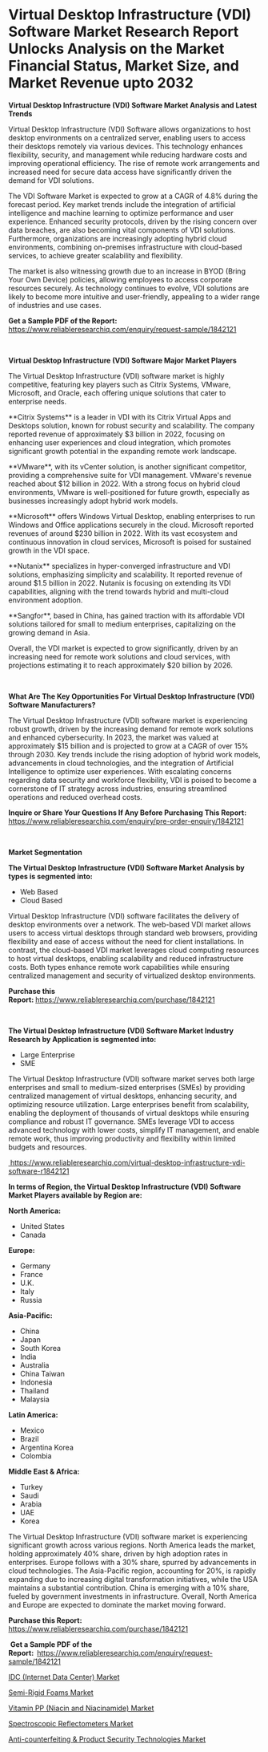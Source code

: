 <p><h1>Virtual Desktop Infrastructure (VDI) Software Market Research Report Unlocks Analysis on the Market Financial Status, Market Size, and Market Revenue upto 2032</h1></p><p><strong>Virtual Desktop Infrastructure (VDI) Software Market Analysis and Latest Trends</strong></p>
<p><p>Virtual Desktop Infrastructure (VDI) Software allows organizations to host desktop environments on a centralized server, enabling users to access their desktops remotely via various devices. This technology enhances flexibility, security, and management while reducing hardware costs and improving operational efficiency. The rise of remote work arrangements and increased need for secure data access have significantly driven the demand for VDI solutions.</p><p>The VDI Software Market is expected to grow at a CAGR of 4.8% during the forecast period. Key market trends include the integration of artificial intelligence and machine learning to optimize performance and user experience. Enhanced security protocols, driven by the rising concern over data breaches, are also becoming vital components of VDI solutions. Furthermore, organizations are increasingly adopting hybrid cloud environments, combining on-premises infrastructure with cloud-based services, to achieve greater scalability and flexibility.</p><p>The market is also witnessing growth due to an increase in BYOD (Bring Your Own Device) policies, allowing employees to access corporate resources securely. As technology continues to evolve, VDI solutions are likely to become more intuitive and user-friendly, appealing to a wider range of industries and use cases.</p></p>
<p><strong>Get a Sample PDF of the Report:&nbsp;</strong> <a href="https://www.reliableresearchiq.com/enquiry/request-sample/1842121?utm_campaign=1900&utm_medium=2&utm_source=Github&utm_content=ia&utm_term=26032025&utm_id=virtual-desktop-infrastructure-vdi-software">https://www.reliableresearchiq.com/enquiry/request-sample/1842121</a></p>
<p>&nbsp;</p>
<p><strong>Virtual Desktop Infrastructure (VDI) Software Major Market Players</strong></p>
<p><p>The Virtual Desktop Infrastructure (VDI) software market is highly competitive, featuring key players such as Citrix Systems, VMware, Microsoft, and Oracle, each offering unique solutions that cater to enterprise needs.</p><p>**Citrix Systems** is a leader in VDI with its Citrix Virtual Apps and Desktops solution, known for robust security and scalability. The company reported revenue of approximately $3 billion in 2022, focusing on enhancing user experiences and cloud integration, which promotes significant growth potential in the expanding remote work landscape.</p><p>**VMware**, with its vCenter solution, is another significant competitor, providing a comprehensive suite for VDI management. VMware's revenue reached about $12 billion in 2022. With a strong focus on hybrid cloud environments, VMware is well-positioned for future growth, especially as businesses increasingly adopt hybrid work models.</p><p>**Microsoft** offers Windows Virtual Desktop, enabling enterprises to run Windows and Office applications securely in the cloud. Microsoft reported revenues of around $230 billion in 2022. With its vast ecosystem and continuous innovation in cloud services, Microsoft is poised for sustained growth in the VDI space.</p><p>**Nutanix** specializes in hyper-converged infrastructure and VDI solutions, emphasizing simplicity and scalability. It reported revenue of around $1.5 billion in 2022. Nutanix is focusing on extending its VDI capabilities, aligning with the trend towards hybrid and multi-cloud environment adoption.</p><p>**Sangfor**, based in China, has gained traction with its affordable VDI solutions tailored for small to medium enterprises, capitalizing on the growing demand in Asia.</p><p>Overall, the VDI market is expected to grow significantly, driven by an increasing need for remote work solutions and cloud services, with projections estimating it to reach approximately $20 billion by 2026.</p></p>
<p>&nbsp;</p>
<p><strong>What Are The Key Opportunities For Virtual Desktop Infrastructure (VDI) Software Manufacturers?</strong></p>
<p><p>The Virtual Desktop Infrastructure (VDI) software market is experiencing robust growth, driven by the increasing demand for remote work solutions and enhanced cybersecurity. In 2023, the market was valued at approximately $15 billion and is projected to grow at a CAGR of over 15% through 2030. Key trends include the rising adoption of hybrid work models, advancements in cloud technologies, and the integration of Artificial Intelligence to optimize user experiences. With escalating concerns regarding data security and workforce flexibility, VDI is poised to become a cornerstone of IT strategy across industries, ensuring streamlined operations and reduced overhead costs.</p></p>
<p><strong>Inquire or Share Your Questions If Any Before Purchasing This Report:</strong> <a href="https://www.reliableresearchiq.com/enquiry/pre-order-enquiry/1842121?utm_campaign=1900&utm_medium=2&utm_source=Github&utm_content=ia&utm_term=26032025&utm_id=virtual-desktop-infrastructure-vdi-software">https://www.reliableresearchiq.com/enquiry/pre-order-enquiry/1842121</a></p>
<p>&nbsp;</p>
<p><strong>Market Segmentation</strong></p>
<p><strong>The Virtual Desktop Infrastructure (VDI) Software Market Analysis by types is segmented into:</strong></p>
<p><ul><li>Web Based</li><li>Cloud Based</li></ul></p>
<p><p>Virtual Desktop Infrastructure (VDI) software facilitates the delivery of desktop environments over a network. The web-based VDI market allows users to access virtual desktops through standard web browsers, providing flexibility and ease of access without the need for client installations. In contrast, the cloud-based VDI market leverages cloud computing resources to host virtual desktops, enabling scalability and reduced infrastructure costs. Both types enhance remote work capabilities while ensuring centralized management and security of virtualized desktop environments.</p></p>
<p><strong>Purchase this Report:&nbsp;</strong><a href="https://www.reliableresearchiq.com/purchase/1842121?utm_campaign=1900&utm_medium=2&utm_source=Github&utm_content=ia&utm_term=26032025&utm_id=virtual-desktop-infrastructure-vdi-software">https://www.reliableresearchiq.com/purchase/1842121</a></p>
<p>&nbsp;</p>
<p><strong>The Virtual Desktop Infrastructure (VDI) Software Market Industry Research by Application is segmented into:</strong></p>
<p><ul><li>Large Enterprise</li><li>SME</li></ul></p>
<p><p>The Virtual Desktop Infrastructure (VDI) software market serves both large enterprises and small to medium-sized enterprises (SMEs) by providing centralized management of virtual desktops, enhancing security, and optimizing resource utilization. Large enterprises benefit from scalability, enabling the deployment of thousands of virtual desktops while ensuring compliance and robust IT governance. SMEs leverage VDI to access advanced technology with lower costs, simplify IT management, and enable remote work, thus improving productivity and flexibility within limited budgets and resources.</p></p>
<p><a href="https://www.reliableresearchiq.com/virtual-desktop-infrastructure-vdi-software-r1842121?utm_campaign=1900&utm_medium=2&utm_source=Github&utm_content=ia&utm_term=26032025&utm_id=virtual-desktop-infrastructure-vdi-software">&nbsp;https://www.reliableresearchiq.com/virtual-desktop-infrastructure-vdi-software-r1842121</a></p>
<p><strong>In terms of Region, the Virtual Desktop Infrastructure (VDI) Software Market Players available by Region are:</strong></p>
<p>
    <p> <strong> North America: </strong>
        <ul>
            <li>United States</li>
            <li>Canada</li>
        </ul>
        </p> 
    <p> <strong> Europe: </strong>
        <ul>
            <li>Germany</li>
            <li>France</li>
            <li>U.K.</li>
            <li>Italy</li>
            <li>Russia</li>
        </ul>
        </p> 
    <p> <strong> Asia-Pacific: </strong>
        <ul>
            <li>China</li>
            <li>Japan</li>
            <li>South Korea</li>
            <li>India</li>
            <li>Australia</li>
            <li>China Taiwan</li>
            <li>Indonesia</li>
            <li>Thailand</li>
            <li>Malaysia</li>
        </ul>
        </p> 
    <p> <strong> Latin America: </strong>
        <ul>
            <li>Mexico</li>
            <li>Brazil</li>
            <li>Argentina Korea</li>
            <li>Colombia</li>
        </ul>
        </p> 
    <p> <strong> Middle East & Africa: </strong>
        <ul>
            <li>Turkey</li>
            <li>Saudi</li>
            <li>Arabia</li>
            <li>UAE</li>
            <li>Korea</li>
        </ul>
    </p>
    </p>
<p><p>The Virtual Desktop Infrastructure (VDI) software market is experiencing significant growth across various regions. North America leads the market, holding approximately 40% share, driven by high adoption rates in enterprises. Europe follows with a 30% share, spurred by advancements in cloud technologies. The Asia-Pacific region, accounting for 20%, is rapidly expanding due to increasing digital transformation initiatives, while the USA maintains a substantial contribution. China is emerging with a 10% share, fueled by government investments in infrastructure. Overall, North America and Europe are expected to dominate the market moving forward.</p></p>
<p><strong>Purchase this Report: </strong><a href="https://www.reliableresearchiq.com/purchase/1842121?utm_campaign=1900&utm_medium=2&utm_source=Github&utm_content=ia&utm_term=26032025&utm_id=virtual-desktop-infrastructure-vdi-software">https://www.reliableresearchiq.com/purchase/1842121</a></p>
<p>&nbsp;<strong>Get a Sample PDF of the Report:&nbsp;&nbsp;</strong><a href="https://www.reliableresearchiq.com/enquiry/request-sample/1842121?utm_campaign=1900&utm_medium=2&utm_source=Github&utm_content=ia&utm_term=26032025&utm_id=virtual-desktop-infrastructure-vdi-software">https://www.reliableresearchiq.com/enquiry/request-sample/1842121</a></p>
<p><strong></strong></p>
<p><p><a href="https://github.com/madethkijori/Market-Research-Report-List-1/blob/main/idc-internet-data-center-market.md?utm_campaign=1900&utm_medium=2&utm_source=Github&utm_content=ia&utm_term=26032025&utm_id=virtual-desktop-infrastructure-vdi-software">IDC (Internet Data Center) Market</a></p><p><a href="https://github.com/cayposshefin/Market-Research-Report-List-1/blob/main/semi-rigid-foams-market.md?utm_campaign=1900&utm_medium=2&utm_source=Github&utm_content=ia&utm_term=26032025&utm_id=virtual-desktop-infrastructure-vdi-software">Semi-Rigid Foams Market</a></p><p><a href="https://github.com/ayondaylos/Market-Research-Report-List-1/blob/main/vitamin-pp-niacin-and-niacinamide-market.md?utm_campaign=1900&utm_medium=2&utm_source=Github&utm_content=ia&utm_term=26032025&utm_id=virtual-desktop-infrastructure-vdi-software">Vitamin PP (Niacin and Niacinamide) Market</a></p><p><a href="https://github.com/leoustolja/Market-Research-Report-List-1/blob/main/spectroscopic-reflectometers-market.md?utm_campaign=1900&utm_medium=2&utm_source=Github&utm_content=ia&utm_term=26032025&utm_id=virtual-desktop-infrastructure-vdi-software">Spectroscopic Reflectometers Market</a></p><p><a href="https://github.com/kanetaerkid/Market-Research-Report-List-1/blob/main/anti-counterfeiting-product-security-technologies-market.md?utm_campaign=1900&utm_medium=2&utm_source=Github&utm_content=ia&utm_term=26032025&utm_id=virtual-desktop-infrastructure-vdi-software">Anti-counterfeiting & Product Security Technologies Market</a></p></p>